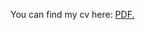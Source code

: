 You can find my cv here: <a href="https://dirkscholte.github.io/cv_02-05-2022.pdf" target="_blank">PDF.</a>
